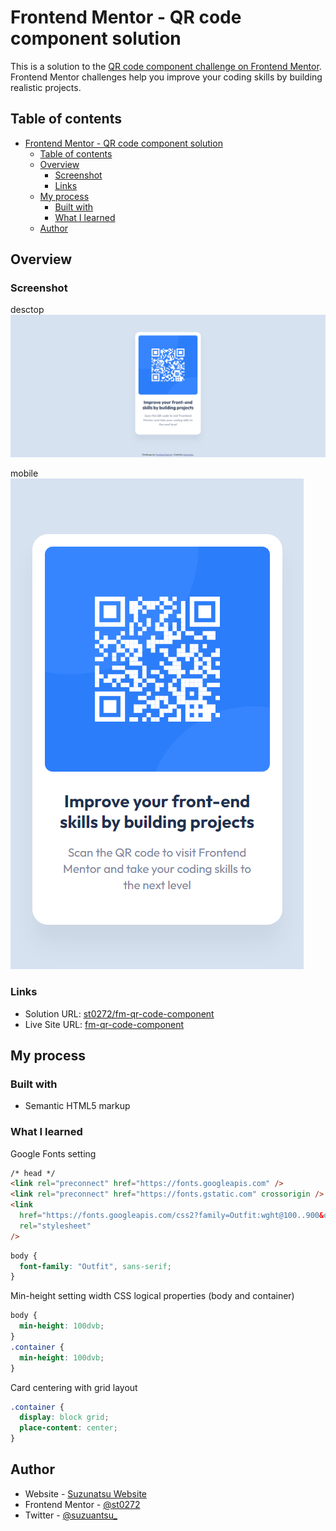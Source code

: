 # Frontend Mentor - QR code component solution

This is a solution to the [QR code component challenge on Frontend Mentor](https://www.frontendmentor.io/challenges/qr-code-component-iux_sIO_H). Frontend Mentor challenges help you improve your coding skills by building realistic projects. 

## Table of contents

- [Frontend Mentor - QR code component solution](#frontend-mentor---qr-code-component-solution)
  - [Table of contents](#table-of-contents)
  - [Overview](#overview)
    - [Screenshot](#screenshot)
    - [Links](#links)
  - [My process](#my-process)
    - [Built with](#built-with)
    - [What I learned](#what-i-learned)
  - [Author](#author)


## Overview

### Screenshot

desctop  
![desktop](./images/screenshot_desktop.png)

mobile  
![mobile](./images/screenshot_mobile.png)

### Links

- Solution URL: [st0272\/fm-qr-code-component](https://github.com/st0272/fm-qr-code-component)
- Live Site URL: [fm-qr-code-component](https://st0272.github.io/fm-qr-code-component/)

## My process

### Built with

- Semantic HTML5 markup

### What I learned

Google Fonts setting

```html
/* head */
<link rel="preconnect" href="https://fonts.googleapis.com" />
<link rel="preconnect" href="https://fonts.gstatic.com" crossorigin />
<link
  href="https://fonts.googleapis.com/css2?family=Outfit:wght@100..900&display=swap"
  rel="stylesheet"
/>
```

```css
body {
  font-family: "Outfit", sans-serif;
}
```

Min-height setting width CSS logical properties (body and container)

```css
body {
  min-height: 100dvb;
}
.container {
  min-height: 100dvb;
}
```

Card centering with grid layout

```css
.container {
  display: block grid;
  place-content: center;
}
```

## Author

- Website - [Suzunatsu Website](https://www.suzunatsu.com)
- Frontend Mentor - [@st0272](https://www.frontendmentor.io/profile/st0272)
- Twitter - [@suzuantsu_](https://www.twitter.com/suzuantsu_)